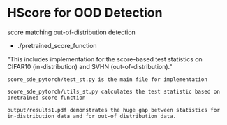 # HScore for OOD Detection
score matching out-of-distribution detection

- ./pretrained_score_function

"This includes implementation for the score-based test statistics on CIFAR10 (in-distribution) and SVHN (out-of-distribution)."

	score_sde_pytorch/test_st.py is the main file for implementation
	
	score_sde_pytorch/utils_st.py calculates the test statistic based on pretrained score function
	
	output/results1.pdf demonstrates the huge gap between statistics for in-distribution data and for out-of distribution data. 
